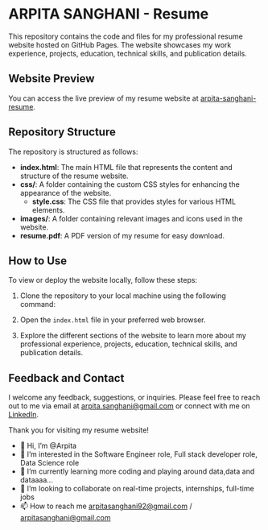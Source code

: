 # ARPITA SANGHANI - Resume

This repository contains the code and files for my professional resume website hosted on GitHub Pages. The website showcases my work experience, projects, education, technical skills, and publication details.

## Website Preview

You can access the live preview of my resume website at [arpita-sanghani-resume](https://1410Arpita.github.io/ArpitaSanghani-Resume).

## Repository Structure

The repository is structured as follows:

- **index.html**: The main HTML file that represents the content and structure of the resume website.
- **css/**: A folder containing the custom CSS styles for enhancing the appearance of the website.
  - **style.css**: The CSS file that provides styles for various HTML elements.
- **images/**: A folder containing relevant images and icons used in the website.
- **resume.pdf**: A PDF version of my resume for easy download.

## How to Use

To view or deploy the website locally, follow these steps:

1. Clone the repository to your local machine using the following command:

2. Open the `index.html` file in your preferred web browser.

3. Explore the different sections of the website to learn more about my professional experience, projects, education, technical skills, and publication details.

## Feedback and Contact

I welcome any feedback, suggestions, or inquiries. Please feel free to reach out to me via email at arpita.sanghani@gmail.com or connect with me on [LinkedIn](https://www.linkedin.com/in/arpita-sanghani-1410/).

Thank you for visiting my resume website!

- 👋 Hi, I’m @Arpita
- 👀 I’m interested in the Software Engineer role, Full stack developer role, Data Science role
- 🌱 I’m currently learning more coding and playing around data,data and dataaaa...
- 💞️ I’m looking to collaborate on real-time  projects, internships, full-time jobs
- 📫 How to reach me arpitasanghani92@gmail.com / arpitasanghani@gmail.com

<!---
1410Arpita/1410Arpita is a ✨ special ✨ repository because its `README.md` (this file) appears on your GitHub profile.
You can click the Preview link to take a look at your changes.
--->
